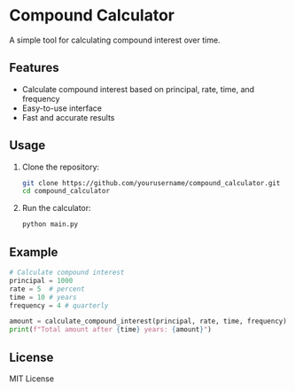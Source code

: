 # Compound Calculator

A simple tool for calculating compound interest over time.

## Features

- Calculate compound interest based on principal, rate, time, and frequency
- Easy-to-use interface
- Fast and accurate results

## Usage

1. Clone the repository:
   ```bash
   git clone https://github.com/yourusername/compound_calculator.git
   cd compound_calculator
   ```
2. Run the calculator:
   ```bash
   python main.py
   ```

## Example

```python
# Calculate compound interest
principal = 1000
rate = 5  # percent
time = 10 # years
frequency = 4 # quarterly

amount = calculate_compound_interest(principal, rate, time, frequency)
print(f"Total amount after {time} years: {amount}")
```

## License

MIT License